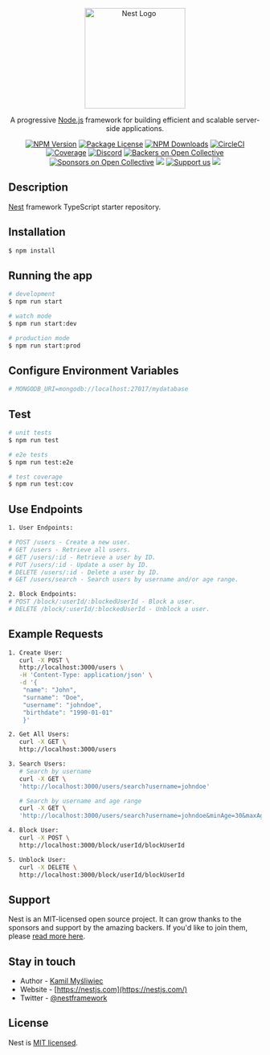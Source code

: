 <p align="center">
  <a href="http://nestjs.com/" target="blank"><img src="https://nestjs.com/img/logo-small.svg" width="200" alt="Nest Logo" /></a>
</p>

[circleci-image]: https://img.shields.io/circleci/build/github/nestjs/nest/master?token=abc123def456
[circleci-url]: https://circleci.com/gh/nestjs/nest

  <p align="center">A progressive <a href="http://nodejs.org" target="_blank">Node.js</a> framework for building efficient and scalable server-side applications.</p>
    <p align="center">
<a href="https://www.npmjs.com/~nestjscore" target="_blank"><img src="https://img.shields.io/npm/v/@nestjs/core.svg" alt="NPM Version" /></a>
<a href="https://www.npmjs.com/~nestjscore" target="_blank"><img src="https://img.shields.io/npm/l/@nestjs/core.svg" alt="Package License" /></a>
<a href="https://www.npmjs.com/~nestjscore" target="_blank"><img src="https://img.shields.io/npm/dm/@nestjs/common.svg" alt="NPM Downloads" /></a>
<a href="https://circleci.com/gh/nestjs/nest" target="_blank"><img src="https://img.shields.io/circleci/build/github/nestjs/nest/master" alt="CircleCI" /></a>
<a href="https://coveralls.io/github/nestjs/nest?branch=master" target="_blank"><img src="https://coveralls.io/repos/github/nestjs/nest/badge.svg?branch=master#9" alt="Coverage" /></a>
<a href="https://discord.gg/G7Qnnhy" target="_blank"><img src="https://img.shields.io/badge/discord-online-brightgreen.svg" alt="Discord"/></a>
<a href="https://opencollective.com/nest#backer" target="_blank"><img src="https://opencollective.com/nest/backers/badge.svg" alt="Backers on Open Collective" /></a>
<a href="https://opencollective.com/nest#sponsor" target="_blank"><img src="https://opencollective.com/nest/sponsors/badge.svg" alt="Sponsors on Open Collective" /></a>
  <a href="https://paypal.me/kamilmysliwiec" target="_blank"><img src="https://img.shields.io/badge/Donate-PayPal-ff3f59.svg"/></a>
    <a href="https://opencollective.com/nest#sponsor"  target="_blank"><img src="https://img.shields.io/badge/Support%20us-Open%20Collective-41B883.svg" alt="Support us"></a>
  <a href="https://twitter.com/nestframework" target="_blank"><img src="https://img.shields.io/twitter/follow/nestframework.svg?style=social&label=Follow"></a>
</p>
  <!--[![Backers on Open Collective](https://opencollective.com/nest/backers/badge.svg)](https://opencollective.com/nest#backer)
  [![Sponsors on Open Collective](https://opencollective.com/nest/sponsors/badge.svg)](https://opencollective.com/nest#sponsor)-->

## Description

[Nest](https://github.com/nestjs/nest) framework TypeScript starter repository.

## Installation

```bash
$ npm install
```

## Running the app

```bash
# development
$ npm run start

# watch mode
$ npm run start:dev

# production mode
$ npm run start:prod
```

## Configure Environment Variables

```bash
# MONGODB_URI=mongodb://localhost:27017/mydatabase
```

## Test

```bash
# unit tests
$ npm run test

# e2e tests
$ npm run test:e2e

# test coverage
$ npm run test:cov
```

## Use Endpoints

```bash
1. User Endpoints:

# POST /users - Create a new user.
# GET /users - Retrieve all users.
# GET /users/:id - Retrieve a user by ID.
# PUT /users/:id - Update a user by ID.
# DELETE /users/:id - Delete a user by ID.
# GET /users/search - Search users by username and/or age range.

2. Block Endpoints:
# POST /block/:userId/:blockedUserId - Block a user.
# DELETE /block/:userId/:blockedUserId - Unblock a user.
```

## Example Requests

```bash
1. Create User:
   curl -X POST \
   http://localhost:3000/users \
   -H 'Content-Type: application/json' \
   -d '{
    "name": "John",
    "surname": "Doe",
    "username": "johndoe",
    "birthdate": "1990-01-01"
    }'

2. Get All Users:
   curl -X GET \
   http://localhost:3000/users

3. Search Users:
   # Search by username
   curl -X GET \
   'http://localhost:3000/users/search?username=johndoe'

   # Search by username and age range
   curl -X GET \
   'http://localhost:3000/users/search?username=johndoe&minAge=30&maxAge=40'

4. Block User:
   curl -X POST \
   http://localhost:3000/block/userId/blockUserId

5. Unblock User:
   curl -X DELETE \
   http://localhost:3000/block/userId/blockUserId
```

## Support

Nest is an MIT-licensed open source project. It can grow thanks to the sponsors and support by the amazing backers. If you'd like to join them, please [read more here](https://docs.nestjs.com/support).

## Stay in touch

- Author - [Kamil Myśliwiec](https://kamilmysliwiec.com)
- Website - [https://nestjs.com](https://nestjs.com/)
- Twitter - [@nestframework](https://twitter.com/nestframework)

## License

Nest is [MIT licensed](LICENSE).
